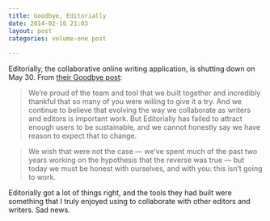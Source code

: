 ```yaml
---
title: Goodbye, Editorially
date: 2014-02-16 21:03
layout: post
categories: volume-one post
 
---
```



Editorially, the collaborative online writing application, is shutting down on May 30. From [their Goodbye post](http://stet.editorially.com/articles/goodbye/):

> We’re proud of the team and tool that we built together and incredibly thankful that so many of you were willing to give it a try. And we continue to believe that evolving the way we collaborate as writers and editors is important work. But Editorially has failed to attract enough users to be sustainable, and we cannot honestly say we have reason to expect that to change.

> We wish that were not the case — we’ve spent much of the past two years working on the hypothesis that the reverse was true — but today we must be honest with ourselves, and with you: this isn’t going to work.

Editorially got a lot of things right, and the tools they had built were something that I truly enjoyed using to collaborate with other editors and writers. Sad news.
